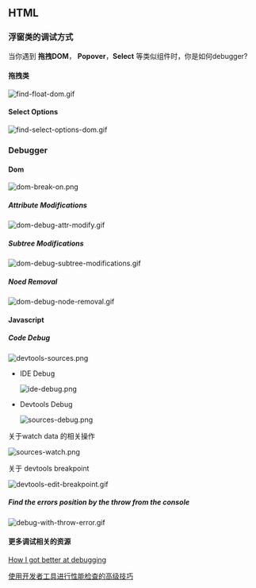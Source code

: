 ## HTML

### 浮窗类的调试方式

当你遇到 **拖拽DOM**， **Popover**，**Select** 等类似组件时，你是如何debugger?

#### 拖拽类

![find-float-dom.gif](./images/find-float-dom.gif)

#### Select Options

![find-select-options-dom.gif](./images/find-select-options-dom.gif)

### Debugger

#### Dom

![dom-break-on.png](./images/dom-break-on.png)

##### Attribute Modifications

![dom-debug-attr-modify.gif](./images/dom-debug-attr-modify.gif)

##### Subtree Modifications

![dom-debug-subtree-modifications.gif](./images/dom-debug-subtree-modifications.gif)

##### Noed Removal

![dom-debug-node-removal.gif](./images/dom-debug-node-removal.gif)

#### Javascript

##### Code Debug

![devtools-sources.png](./images/devtools-sources.png)

- IDE Debug

  ![ide-debug.png](./images/ide-debug.png)

- Devtools Debug

  ![sources-debug.png](./images/sources-debug.png)

关于watch data 的相关操作

![sources-watch.png](./images/sources-watch.png)

关于 devtools breakpoint

![devtools-edit-breakpoint.gif](./images/devtools-edit-breakpoint.gif)

##### Find the errors position by the throw from the console

![debug-with-throw-error.gif](./images/debug-with-throw-error.gif)



#### 更多调试相关的资源

[How I got better at debugging](http://jvns.ca/blog/2015/11/22/how-i-got-better-at-debugging/)

[使用开发者工具进行性能检查的高级技巧](https://docs.google.com/document/d/1K-mKOqiUiSjgZTEscBLjtjd6E67oiK8H2ztOiq5tigk/pub)

